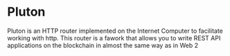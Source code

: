 # Pluton

Pluton is an HTTP router implemented on the Internet Computer to facilitate working with http. This router is a fawork that allows you to write REST API applications on the blockchain in almost the same way as in Web 2
